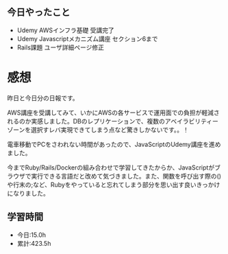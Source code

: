 ## 今日やったこと
- Udemy AWSインフラ基礎 受講完了
- Udemy Javascriptメカニズム講座 セクション6まで
- Rails課題 ユーザ詳細ページ修正 
 
# 感想
昨日と今日分の日報です。

AWS講座を受講してみて、いかにAWSの各サービスで運用面での負担が軽減されるのか実感しました。DBのレプリケーションで、複数のアベイラビリティーゾーンを選択すレバ実現できてしまう点など驚きしかないです。。！

電車移動でPCをさわれない時間があったので、JavaScriptのUdemy講座を進めました。

今までRuby/Rails/Dockerの組み合わせで学習してきたからか、JavaScriptがブラウザで実行できる言語だと改めて気づきました。また、関数を呼び出す際の()や行末の;など、Rubyをやっていると忘れてしまう部分を思い出す良いきっかけになりました。

## 学習時間
- 今日:15.0h
- 累計:423.5h
